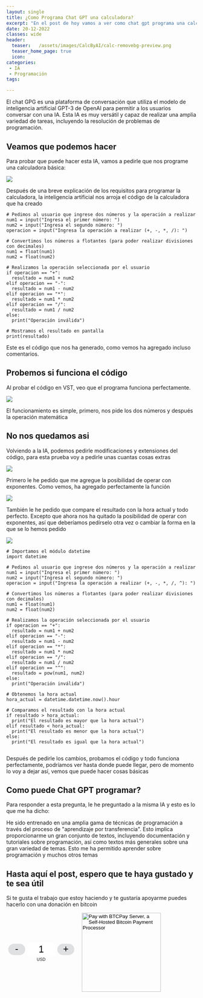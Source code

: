```yaml
---
layout: single
title: ¿Como Programa Chat GPT una calculadora?
excerpt: "En el post de hoy vamos a ver como chat gpt programa una calculadora y como lo hace."
date: 20-12-2022
classes: wide
header:
  teaser:   /assets/images/CalcByAI/calc-removebg-preview.png 
  teaser_home_page: true
  icon: 
categories:
 - IA
 - Programación
tags:

---
```

El chat GPG es una plataforma de conversación que utiliza el modelo de inteligencia artificial GPT-3 de OpenAI para permitir a los usuarios conversar con una IA. Esta IA es muy versátil y capaz de realizar una amplia variedad de tareas, incluyendo la resolución de problemas de programación.

## Veamos que podemos hacer
Para probar que puede hacer esta IA, vamos a pedirle que nos programe una calculadora básica:

![](/assets/images/CalcByAI/photo_2022-12-20_22-12-14.jpg)

Después de una breve explicación de los requisitos para programar la calculadora, la inteligencia artificial nos arroja el código de la calculadora que ha creado

```
# Pedimos al usuario que ingrese dos números y la operación a realizar
num1 = input("Ingresa el primer número: ")
num2 = input("Ingresa el segundo número: ")
operacion = input("Ingresa la operación a realizar (+, -, *, /): ")

# Convertimos los números a flotantes (para poder realizar divisiones con decimales)
num1 = float(num1)
num2 = float(num2)

# Realizamos la operación seleccionada por el usuario
if operacion == "+":
  resultado = num1 + num2
elif operacion == "-":
  resultado = num1 - num2
elif operacion == "*":
  resultado = num1 * num2
elif operacion == "/":
  resultado = num1 / num2
else:
  print("Operación inválida")

# Mostramos el resultado en pantalla
print(resultado)

```
Este es el código que nos ha generado, como vemos ha agregado incluso comentarios.

## Probemos si funciona el código

Al probar el código en VST, veo que el programa funciona perfectamente.

![](/assets/images/CalcByAI/codigo1.jpg)

El funcionamiento es simple, primero, nos pide los dos números y después la operación matemática

## No nos quedamos asi 

Volviendo a la IA, podemos pedirle modificaciones y extensiones del código, para esta prueba voy a pedirle unas cuantas cosas extras

![](/assets/images/CalcByAI/mod1.jpg)

Primero le he pedido que me agregue la posibilidad de operar con exponentes. Como vemos, ha agregado perfectamente la función

![](/assets/images/CalcByAI/mod2.jpg)

También le he pedido que compare el resultado con la hora actual y todo perfecto. Excepto que ahora nos ha quitado la posibilidad de operar con exponentes, así que deberíamos pedírselo otra vez o cambiar la forma en la que se lo hemos pedido

![](/assets/images/CalcByAI/mod3.jpg)

```
# Importamos el módulo datetime
import datetime

# Pedimos al usuario que ingrese dos números y la operación a realizar
num1 = input("Ingresa el primer número: ")
num2 = input("Ingresa el segundo número: ")
operacion = input("Ingresa la operación a realizar (+, -, *, /, ^): ")

# Convertimos los números a flotantes (para poder realizar divisiones con decimales)
num1 = float(num1)
num2 = float(num2)

# Realizamos la operación seleccionada por el usuario
if operacion == "+":
  resultado = num1 + num2
elif operacion == "-":
  resultado = num1 - num2
elif operacion == "*":
  resultado = num1 * num2
elif operacion == "/":
  resultado = num1 / num2
elif operacion == "^":
  resultado = pow(num1, num2)
else:
  print("Operación inválida")

# Obtenemos la hora actual
hora_actual = datetime.datetime.now().hour

# Comparamos el resultado con la hora actual
if resultado > hora_actual:
  print("El resultado es mayor que la hora actual")
elif resultado < hora_actual:
  print("El resultado es menor que la hora actual")
else:
  print("El resultado es igual que la hora actual")
  
  ```

Después de pedirle los cambios, probamos el código y todo funciona perfectamente, podríamos ver hasta donde puede llegar, pero de momento lo voy a dejar así, vemos que puede hacer cosas básicas

## Como puede Chat GPT programar?
Para responder a esta pregunta, le he preguntado a la misma IA y esto es lo que me ha dicho:

He sido entrenado en una amplia gama de técnicas de programación a través del proceso de "aprendizaje por transferencia". Esto implica proporcionarme un gran conjunto de textos, incluyendo documentación y tutoriales sobre programación, así como textos más generales sobre una gran variedad de temas. Esto me ha permitido aprender sobre programación y muchos otros temas





























## Hasta aquí el post, espero que te haya gustado y te sea útil
Si te gusta el trabajo que estoy haciendo y te gustaría apoyarme puedes hacerlo con una donación en bitcoin 

<style> .btcpay-form { display: inline-flex; align-items: center; justify-content: center; } .btcpay-form--inline { flex-direction: row; } .btcpay-form--block { flex-direction: column; } .btcpay-form--inline .submit { margin-left: 15px; } .btcpay-form--block select { margin-bottom: 10px; } .btcpay-form .btcpay-custom-container{ text-align: center; }.btcpay-custom { display: flex; align-items: center; justify-content: center; } .btcpay-form .plus-minus { cursor:pointer; font-size:25px; line-height: 25px; background: #DFE0E1; height: 30px; width: 45px; border:none; border-radius: 60px; margin: auto 5px; display: inline-flex; justify-content: center; } .btcpay-form select { -moz-appearance: none; -webkit-appearance: none; appearance: none; color: currentColor; background: transparent; border:1px solid transparent; display: block; padding: 1px; margin-left: auto; margin-right: auto; font-size: 11px; cursor: pointer; } .btcpay-form select:hover { border-color: #ccc; } .btcpay-form option { color: #000; background: rgba(0,0,0,.1); } .btcpay-input-price { -moz-appearance: textfield; border: none; box-shadow: none; text-align: center; font-size: 25px; margin: auto; border-radius: 5px; line-height: 35px; background: #fff; }.btcpay-input-price::-webkit-outer-spin-button, .btcpay-input-price::-webkit-inner-spin-button { -webkit-appearance: none; margin: 0; } </style>
<form method="POST" action="https://mainnet.demo.btcpayserver.org/api/v1/invoices" class="btcpay-form btcpay-form--inline">
  <input type="hidden" name="storeId" value="HSCNd3KcSaCLuYgHhCoa1NdSppV7GiH4QbZcVYvBTvCk" />
  <div class="btcpay-custom-container">
    <div class="btcpay-custom">
      <button class="plus-minus" type="button" onclick="handlePlusMinus(event);return false" data-type="-" data-step="1" data-min="1" data-max="20">-</button>
      <input class="btcpay-input-price" type="number" name="price" min="1" max="20" step="1" value="1" data-price="1" style="width:3em;" oninput="handlePriceInput(event);return false" />
      <button class="plus-minus" type="button" onclick="handlePlusMinus(event);return false" data-type="+" data-step="1" data-min="1" data-max="20">+</button>
    </div>
    <select name="currency">
      <option value="USD" selected>USD</option>
      <option value="GBP">GBP</option>
      <option value="EUR">EUR</option>
      <option value="BTC">BTC</option>
    </select>
  </div>
  <input type="image" class="submit" name="submit" src="https://mainnet.demo.btcpayserver.org/img/paybutton/pay.svg" style="width:209px" alt="Pay with BTCPay Server, a Self-Hosted Bitcoin Payment Processor">
</form>
<script>
    function handlePlusMinus(event) {
        event.preventDefault();
        const root = event.target.closest('.btcpay-form');
        const el = root.querySelector('.btcpay-input-price');
        const step = parseInt(event.target.dataset.step) || 1;
        const min = parseInt(event.target.dataset.min) || 1;
        const max = parseInt(event.target.dataset.max);
        const type = event.target.dataset.type;
        const price = parseInt(el.value) || min;
        if (type === '-') {
            el.value = price - step < min ? min : price - step;
        } else if (type === '+') {
            el.value = price + step > max ? max : price + step;
        }
    }
    
    function handlePriceInput(event) {
        event.preventDefault();
        const root = event.target.closest('.btcpay-form');
        const price = parseInt(event.target.dataset.price);
        if (isNaN(event.target.value)) root.querySelector('.btcpay-input-price').value = price;
        const min = parseInt(event.target.getAttribute('min')) || 1;
        const max = parseInt(event.target.getAttribute('max'));
        if (event.target.value < min) {
            event.target.value = min;
        } else if (event.target.value > max) { 
            event.target.value = max;
        }
    }
</script>
